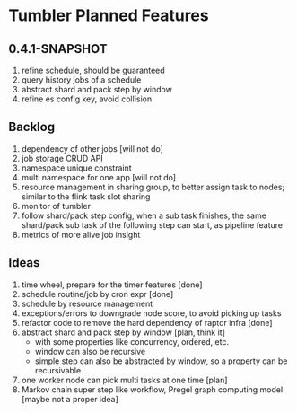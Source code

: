 # Tumbler Planned Features

## 0.4.1-SNAPSHOT
1. refine schedule, should be guaranteed
2. query history jobs of a schedule
3. abstract shard and pack step by window
4. refine es config key, avoid collision

## Backlog
1. dependency of other jobs [will not do]
2. job storage CRUD API
3. namespace unique constraint
4. multi namespace for one app [will not do]
5. resource management in sharing group, to better assign task to nodes; similar to the flink task slot sharing
6. monitor of tumbler
7. follow shard/pack step config, when a sub task finishes, the same shard/pack sub task of the following step can start, as pipeline feature
8. metrics of more alive job insight
## Ideas
1. time wheel, prepare for the timer features [done]
2. schedule routine/job by cron expr [done]
3. schedule by resource management
4. exceptions/errors to downgrade node score, to avoid picking up tasks
5. refactor code to remove the hard dependency of raptor infra [done]
6. abstract shard and pack step by window [plan, think it]
	- with some properties like concurrency, ordered, etc.
	- window can also be recursive
	- simple step can also be abstracted by window, so a property can be recursivable
7. one worker node can pick multi tasks at one time [plan]
8. Markov chain super step like workflow, Pregel graph computing model [maybe not a proper idea]

